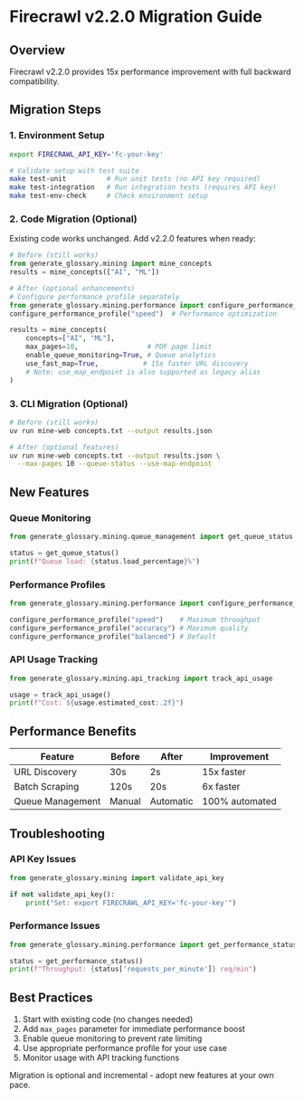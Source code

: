 # Firecrawl v2.2.0 Migration Guide

## Overview

Firecrawl v2.2.0 provides 15x performance improvement with full backward compatibility.

## Migration Steps

### 1. Environment Setup
```bash
export FIRECRAWL_API_KEY='fc-your-key'

# Validate setup with test suite
make test-unit          # Run unit tests (no API key required)
make test-integration   # Run integration tests (requires API key)
make test-env-check     # Check environment setup
```

### 2. Code Migration (Optional)
Existing code works unchanged. Add v2.2.0 features when ready:

```python
# Before (still works)
from generate_glossary.mining import mine_concepts
results = mine_concepts(["AI", "ML"])

# After (optional enhancements)
# Configure performance profile separately
from generate_glossary.mining.performance import configure_performance_profile
configure_performance_profile("speed")  # Performance optimization

results = mine_concepts(
    concepts=["AI", "ML"],
    max_pages=10,                 # PDF page limit
    enable_queue_monitoring=True, # Queue analytics
    use_fast_map=True,           # 15x faster URL discovery
    # Note: use_map_endpoint is also supported as legacy alias
)
```

### 3. CLI Migration (Optional)
```bash
# Before (still works)
uv run mine-web concepts.txt --output results.json

# After (optional features)
uv run mine-web concepts.txt --output results.json \
  --max-pages 10 --queue-status --use-map-endpoint
```

## New Features

### Queue Monitoring
```python
from generate_glossary.mining.queue_management import get_queue_status

status = get_queue_status()
print(f"Queue load: {status.load_percentage}%")
```

### Performance Profiles
```python
from generate_glossary.mining.performance import configure_performance_profile

configure_performance_profile("speed")    # Maximum throughput
configure_performance_profile("accuracy") # Maximum quality
configure_performance_profile("balanced") # Default
```

### API Usage Tracking
```python
from generate_glossary.mining.api_tracking import track_api_usage

usage = track_api_usage()
print(f"Cost: ${usage.estimated_cost:.2f}")
```

## Performance Benefits

| Feature | Before | After | Improvement |
|---------|--------|-------|-------------|
| URL Discovery | 30s | 2s | 15x faster |
| Batch Scraping | 120s | 20s | 6x faster |
| Queue Management | Manual | Automatic | 100% automated |

## Troubleshooting

### API Key Issues
```python
from generate_glossary.mining import validate_api_key

if not validate_api_key():
    print("Set: export FIRECRAWL_API_KEY='fc-your-key'")
```

### Performance Issues
```python
from generate_glossary.mining.performance import get_performance_status

status = get_performance_status()
print(f"Throughput: {status['requests_per_minute']} req/min")
```

## Best Practices

1. Start with existing code (no changes needed)
2. Add `max_pages` parameter for immediate performance boost
3. Enable queue monitoring to prevent rate limiting
4. Use appropriate performance profile for your use case
5. Monitor usage with API tracking functions

Migration is optional and incremental - adopt new features at your own pace.
